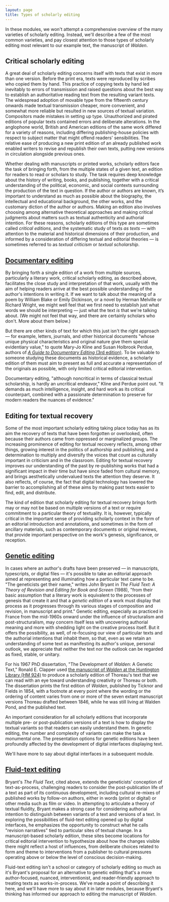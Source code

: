 ```yaml
---
layout: page
title: Types of scholarly editing
---
```


In these modules, we won't attempt a comprehensive overview of the many varieties of scholarly editing. Instead, we'll describe a few of the most common varieties, and pay closest attention to those types of scholarly editing most relevant to our example text, the manuscript of *Walden*.

## Critical scholarly editing

A great deal of scholarly editing concerns itself with texts that exist in more than one version. Before the print era, texts were reproduced by  scribes who copied them by  hand. This practice of copying texts by hand led inevitably to errors of transmission and raised questions about the best way to establish an authoritative reading text from the resulting variant texts. The widespread adoption of movable type from the fifteenth century onwards made textual transmission cheaper, more convenient, and somewhat more reliable but resulted in new sources of textual variation. Compositors made mistakes in setting up type. Unauthorized and pirated editions of popular texts contained errors and deliberate alterations. In the anglophone world, British and American editions of the same work differed for a variety of reasons, including differing publishing-house policies with respect to subject matter that might offend readers' sensibilities. The relative ease of producing a new print edition of an already published work enabled writers to revise and republish their own texts, putting new versions in circulation alongside previous ones.

Whether dealing with manuscripts or printed works, scholarly editors face the task of bringing forth, from the multiple states of a given text, an edition for readers to read or scholars to study. The task requires deep knowledge about the history of writing, books, and publishing, together with a critical understanding of the political, economic, and social contexts surrounding the production of the text in question. If the author or authors are known, it’s important to understand as much as possible about the biography, the intellectual and educational background, the other works, and the customary diction of the author or authors. Making an edition also involves choosing among alternative theoretical approaches and making critical judgments about matters such as textual authenticity and authorial intention. For these reasons, scholarly editions of this type are sometimes called *critical editions*, and the systematic study of texts *as texts* — with attention to the material and historical dimensions of their production, and informed by a consideration of differing textual and editorial theories — is sometimes referred to as *textual criticism* or *textual scholarship*.

## [Documentary editing](id:documentary-editing)

By bringing forth a single edition of a work from multiple sources, particularly a literary work, critical scholarly editing, as described above, facilitates the close study and interpretation of that work, usually with the aim of helping readers arrive at the best possible understanding of the author's intentions in writing it. If we want to talk about the meaning of a poem by William Blake or Emily Dickinson, or a novel by Herman Melville or Richard Wright, we might well feel that we first need to establish just what words we should be interpreting — just what the text *is* that we're talking about. (We might not feel that way, and there are certainly scholars who don't. More about them below.)

But there are other kinds of text for which this just isn't the right approach — for example, letters, journals, and other historical documents "whose unique physical characteristics and original nature give them special evidentiary value," to quote Mary-Jo Kline and Susan Holbrook Perdue, authors of [*A Guide to Documentary Editing* (3rd edition)](https://gde.upress.virginia.edu/01A-gde.html). To be valuable to someone studying these documents as historical evidence, a scholarly edition of them must aim to present as full and accurate a representation of the originals as possible, with only limited critical editorial intervention. 

Documentary editing, "although noncritical in terms of classical textual scholarship, is hardly an *un*critical endeavor," Kline and Perdue point out. "It demands as much intelligence, insight, and hard work as its critical counterpart, combined with a passionate determination to preserve for modern readers the nuances of evidence."

## Editing for textual recovery

Some of the most important scholarly editing taking place today has as its aim the recovery of texts that have been forgotten or overlooked, often because their authors came from oppressed or marginalized groups. The increasing prominence of editing for textual recovery reflects, among other things, growing interest in the politics of authorship and publishing, and a determination to multiply and diversify the voices that count as culturally important in criticism and in the classroom. Editing for textual recovery improves our understanding of the past by re-publishing works that had a significant impact in their time but have since faded from cultural memory, and brings aesthetically undervalued texts the attention they deserve. It also reflects, of course, the fact that digital technology has lowered the barrier to accomplishing all of these aims by making past texts easier to find, edit, and distribute. 

The kind of edition that scholarly editing for textual recovery brings forth may or may not be based on multiple versions of a text or require commitment to a particular theory of textuality. It is, however, typically critical in the important sense of providing scholarly context in the form of an editorial introduction and annotations, and sometimes in the form of ancillary materials, such as contemporary documents or original reviews, that provide important perspective on the work's genesis, significance, or reception.

## [Genetic editing](id:genetic-editing)

In cases where an author's drafts have been preserved — in manuscripts, typescripts, or digital files — it's possible to take an editorial approach aimed at representing and illuminating how a particular text came to be. "The geneticists get their name," writes John Bryant in *The Fluid Text: A Theory of Revision and Editing for Book and Screen* (1988), "from their basic assumption that a literary work is equivalent to the processes of genesis that create it and that a *genetic edition* of a work must display that process as it progresses through its various stages of composition and revision, in manuscript and print." Genetic editing, especially as practiced in France from the mid-1960s onward under the influence of structuralism and post-structuralism, may concern itself less with uncovering authorial meaning and more with shedding light on the creative process itself. But it offers the possibility, as well, of re-focusing our view of particular texts and the authorial intentions that inhabit them, so that, even as we retain an understanding of some text as manifesting its author's unique, personal outlook, we appreciate that neither the text nor the outlook can  be regarded as fixed, stable, or unitary.

For his 1967 PhD dissertation, "The Development of *Walden*: A Genetic Text," Ronald E. Clapper used [the manuscript of *Walden* at the Huntington Library (HM 924)](https://cdm16003.contentdm.oclc.org/digital/collection/p16003coll16) to produce a scholarly edition of Thoreau's text that we can read with an eye toward understanding creativity or Thoreau or both. The dissertation prints the first edition of *Walden*, published by Ticknor and Fields in 1854, with a footnote at every point where the wording or the ordering of content varies from one or more of the seven extant manuscript versions Thoreau drafted between 1846, while he was still living at Walden Pond, and the published text.

An important consideration for all scholarly editions that incorporate multiple pre- or post-publication versions of a text is how to display the textual variants so that readers can easily understand them. In genetic editing, the number and complexity of variants can make the task a monumental one. The presentation options for genetic editions have been profoundly affected by the development of digital interfaces displaying text.

We'll have more to say about digital interfaces in a subsequent module.

## [Fluid-text editing](id:fluid-text-editing)

Bryant's *The Fluid Text*, cited above, extends the geneticists' conception of text-as-process, challenging readers to consider the post-publication life of a text as part of its continuous development, including cultural re-mixes of published works by follow-on authors, either in words (print or digital) or other media such as film or video. In attempting to articulate a theory of textual fluidity, Bryant makes a strong case for considering authorial intention to distinguish between variants of a text and versions of a text. In exploring the possibilities of fluid-text editing opened up by digital interfaces, he emphasizes the opportunity to construct what he calls "revision narratives" tied to particular sites of textual change. In a manuscript-based scholarly edition, these sites become locations for critical editorial intervention to hypothesize about how the changes visible there might reflect a host of influences, from deliberate choices related to form and theme to interventions from a publisher to cultural pressures operating above or below the level of conscious decision-making.

Fluid-text editing isn't a school or category of scholarly editing so much as it's Bryant's proposal for an alternative to genetic editing that's a more author-focused, nuanced, interventionist, and reader-friendly approach to treating texts as works-in-process. We've made a point of describing it here, and we'll have more to say about it in later modules, because Bryant's thinking has informed our approach to editing the manuscript of *Walden*. 